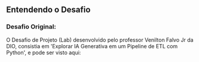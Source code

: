 <h2>Entendendo o Desafio</h2>

<h3>Desafio Original:</h3>
O Desafio de Projeto (Lab) desenvolvido pelo professor Venilton Falvo Jr da DIO, consistia em 'Explorar IA Generativa em um Pipeline de ETL com Python', e pode ser visto aqui:  
